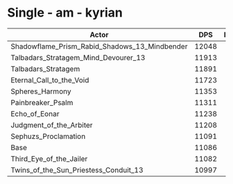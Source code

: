 # Single - am - kyrian
| Actor | DPS | Increase |
|---|:---:|:---:|
|Shadowflame_Prism_Rabid_Shadows_13_Mindbender|12048|8.68%|
|Talbadars_Stratagem_Mind_Devourer_13|11913|7.47%|
|Talbadars_Stratagem|11891|7.26%|
|Eternal_Call_to_the_Void|11723|5.75%|
|Spheres_Harmony|11353|2.42%|
|Painbreaker_Psalm|11311|2.03%|
|Echo_of_Eonar|11238|1.38%|
|Judgment_of_the_Arbiter|11208|1.10%|
|Sephuzs_Proclamation|11091|0.05%|
|Base|11086|0.00%|
|Third_Eye_of_the_Jailer|11082|-0.03%|
|Twins_of_the_Sun_Priestess_Conduit_13|10997|-0.80%|

